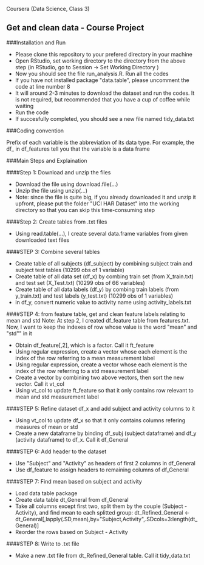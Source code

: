 Coursera (Data Science, Class 3)
## Get and clean data - Course Project

###Installation and Run

* Please clone this repository to your prefered directory in your machine
* Open RStudio, set working directory to the directory from the above step (in RStudio, go to Session -> Set Working Directory )
* Now you should see the file run_analysis.R. Run all the codes
* If you have not installed package "data.table", please uncomment the code at line number 8
* It will around 2-3 minutes to download the dataset and run the codes. It is not required, but recommended that you have a cup of coffee while waiting
* Run the code
* If succesfully completed, you should see a new file named tidy_data.txt

###Coding convention

Prefix of each variable is the abbreviation of its data type. For example, the df_ in df_features tell you that the variable is a data frame

###Main Steps and Explaination

####Step 1: Download and unzip the files
* Download the file using download.file(...)
* Unzip the file using unzip(...)
* Note: since the file is quite big, if you already downloaded it and unzip it upfront, please put the folder "UCI HAR Dataset" into the working directory so that you can skip this time-consuming step

####Step 2: Create tables from .txt files
* Using read.table(...), I create several data.frame variables from given downloaded text files

####STEP 3: Combine several tables 
* Create table of all subjects (df_subject)  by combining subject train and subject test tables (10299 obs of 1 variable)
* Create table of all data set (df_x) by combing train set (from X_train.txt) and test set (X_Test.txt) (10299 obs of 66 variables)
* Create table of all data labels (df_y) by combing train labels (from y_train.txt) and test labels (y_test.txt) (10299 obs of 1 variables)
* in df_y, convert numeric value to activity name using activity_labels.txt

####STEP 4: from feature table, get and clean feature labels relating to mean and std
Note: At step 2, I created df_feature table from features.txt. Now, I want to keep the indexes of row whose value is the word "mean" and "std"" in it
* Obtain df_feature[,2], which is a factor. Call it ft_feature
* Using regular expression, create a vector whose each element is the index of the row referring to a mean measurement label
* Using regular expression, create a vector whose each element is the index of the row referring to a std measurement label
* Create a vector by combining two above vectors, then sort the new vector. Call it vt_col
* Using vt_col to update ft_feature so that it only contains row relevant to mean and std measurement label

####STEP 5: Refine dataset df_x and add subject and activity columns to it
* Using vt_col to update df_x so that it only contains columns refering measures of mean or std
* Create a new dataframe by binding df_subj (subject dataframe) and df_y (activity dataframe) to df_x. Call it df_General

####STEP 6: Add header to the dataset
* Use "Subject" and "Activity" as headers of first 2 columns in df_General
* Use df_feature to assign headers to remaining columns of df_General

####STEP 7: Find mean based on subject and activity
* Load data table package
* Create data table dt_General from df_General
* Take all columns except first two, split them by the couple (Subject - Activity), and find mean to each splitted group: dt_Refined_General <- dt_General[,lapply(.SD,mean),by="Subject,Activity",.SDcols=3:length(dt_General)]
* Reorder the rows based on Subject - Activity

####STEP 8: Write to .txt file
* Make a new .txt file from dt_Refined_General table. Call it tidy_data.txt


